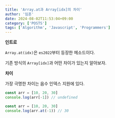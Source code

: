 ```yaml
---
title: 'Array.at과 Array[idx]의 차이'
author: '임훈'
date: 2024-08-02T11:53:04+09:00
category: ['POSTS']
tags: ['Algorithm', 'Javascript', 'Programmers']
---
```


**인트로**

`Array.at(idx)`은 `es2022`부터 등장한 메소드이다.

기존 방식의 `Array[idx]`과 어떤 차이가 있는지 알아보자.

**차이**

가장 극명한 차이는 음수 인덱스 지원에 있다.

```js
const arr = [10, 20, 30]
console.log(arr[-1]) // undefined

const arr = [10, 20, 30]
console.log(arr.at(-1)) // 30
```
